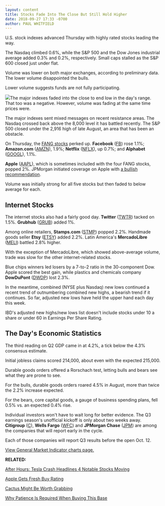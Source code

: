 ```yaml
---
layout: content
title: Stocks Fade Into The Close But Still Hold Higher
date: 2018-09-27 17:33 -0700
author: PAUL WHITFIELD
---
```






U.S. stock indexes advanced Thursday with highly rated stocks leading the way.




The Nasdaq climbed 0.6%, while the S&P 500 and the Dow Jones industrial average added 0.3% and 0.2%, respectively. Small caps stalled as the S&P 600 closed just under flat.


Volume was lower on both major exchanges, according to preliminary data. The lower volume disappointed the bulls.


Lower volume suggests funds are not fully participating.


![](https://www.investors.com/wp-content/uploads/2018/09/MP092718-254x300.jpg)The major indexes faded into the close to end low in the day's range. That too was a negative. However, volume was fading at the same time prices were.


The major indexes sent mixed messages on recent resistance areas. The Nasdaq crossed back above the 8,000 level it has battled recently. The S&P 500 closed under the 2,916 high of late August, an area that has been an obstacle.


On Thursday, the [FANG stocks](http://www.investors.com/news/technology/fang-stocks-news-quotes-facebook-amazon-netflix-google/) perked up. **Facebook** ([FB](https://research.investors.com/quote.aspx?symbol=FB)) rose 1.1%; **Amazon.com** ([AMZN](https://research.investors.com/quote.aspx?symbol=AMZN)), 1.9%; **Netflix** ([NFLX](https://research.investors.com/quote.aspx?symbol=NFLX)), up 0.7%; and **Alphabet** ([GOOGL](https://research.investors.com/quote.aspx?symbol=GOOGL)), 1.1%.


**Apple** ([AAPL](https://research.investors.com/quote.aspx?symbol=AAPL)), which is sometimes included with the four FANG stocks, popped 2%. JPMorgan initiated coverage on Apple with [a bullish recommendation](https://www.investors.com/news/technology/click/apple-stock-jpmorgan-buy-rating/).


Volume was initially strong for all five stocks but then faded to below average for each.


Internet Stocks
---------------


The internet stocks also had a fairly good day. **Twitter** ([TWTR](https://research.investors.com/quote.aspx?symbol=TWTR)) tacked on 1.5%. **Grubhub** ([GRUB](https://research.investors.com/quote.aspx?symbol=GRUB)) added 1%.


Among online retailers, **Stamps.com** ([STMP](https://research.investors.com/quote.aspx?symbol=STMP)) popped 2.2%. Handmade goods seller **Etsy** ([ETSY](https://research.investors.com/quote.aspx?symbol=ETSY)) added 2.2%. Latin America's **MercadoLibre** ([MELI](https://research.investors.com/quote.aspx?symbol=MELI)) battled 2.8% higher.


With the exception of MercadoLibre, which showed above-average volume, trade was slow for the other internet-related stocks.


Blue chips winners led losers by a 7-to-2 ratio in the 30-component Dow. Apple scored the best gain, while plastics and chemicals company **DowDuPont** ([DWDP](https://research.investors.com/quote.aspx?symbol=DWDP)) lost 2.3%.


In the meantime, combined (NYSE plus Nasdaq) new lows continued a recent trend of outnumbering combined new highs, a bearish trend if it continues. So far, adjusted new lows have held the upper hand each day this week.


IBD's adjusted new highs/new lows list doesn't include stocks under 10 a share or under 60 in Earnings Per Share Rating.


The Day's Economic Statistics
-----------------------------


The third reading on Q2 GDP came in at 4.2%, a tick below the 4.3% consensus estimate.


Initial jobless claims scored 214,000, about even with the expected 215,000.


Durable goods orders offered a Rorschach test, letting bulls and bears see what they are prone to see.


For the bulls, durable goods orders roared 4.5% in August, more than twice the 2.2% increase expected.


For the bears, core capital goods, a gauge of business spending plans, fell 0.5% vs. an expected 0.4% rise.


Individual investors won't have to wait long for better evidence. The Q3 earnings season's unofficial kickoff is only about two weeks away. **Citigroup** ([C](https://research.investors.com/quote.aspx?symbol=C)), **Wells Fargo** ([WFC](https://research.investors.com/quote.aspx?symbol=WFC)) and **JPMorgan Chase** ([JPM](https://research.investors.com/quote.aspx?symbol=JPM)) are among the companies that will report early in the cycle.


Each of those companies will report Q3 results before the open Oct. 12.


[View General Market Indicator charts page.](https://www.investors.com/wp-content/uploads/2018/09/IBD2709152456GMI.pdf)


**RELATED:**


[After Hours: Tesla Crash Headlines 4 Notable Stocks Moving](https://www.investors.com/market-trend/stock-market-today/dow-jones-futures-tesla-stock-sec-sues-elon-musk-marijuana-stocks/)


[Apple Gets Fresh Buy Rating](https://www.investors.com/news/technology/click/apple-stock-jpmorgan-buy-rating/)


[Cactus Might Be Worth Grabbing](https://www.investors.com/research/the-new-america/cactus-stock-american-oil-boom/)


[Why Patience Is Required When Buying This Base](https://www.investors.com/how-to-invest/investors-corner/chart-reading-basics-patience-is-required-to-play-the-saucer/)




